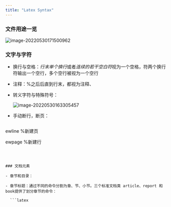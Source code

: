 ```yaml
---
title: "Latex Syntax"
---
```

### 文件用途一览

![image-20220530171500962](https://s2.loli.net/2022/05/30/kBfx8MWZbC7Kinv.png)

### 文字与字符

- 换行与空格：*行末单个换行*或者*连续的若干空白符*视为一个空格，符两个换行符输出一个空行，多个空行被视为一个空行

- 注释：%之后后直到行末，都视为注释、

- 转义字符与特殊符号：

  ![image-20220530163305457](https://s2.loli.net/2022/05/30/Ej3eNwDnkCRhoPU.png)

- 手动断行，断页：

  ```latex
  
ewline %新建页
  
ewpage %新建行
  ```



### 文档元素

- 章节和目录：

  - 章节标题：通过不同的命令分割为章、节、小节。三个标准文档类 article、report 和 book提供了划分章节的命令：

    ```latex
    